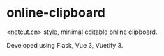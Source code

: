 # online-clipboard

<netcut.cn> style, minimal editable online clipboard.

Developed using Flask, Vue 3, Vuetify 3.
